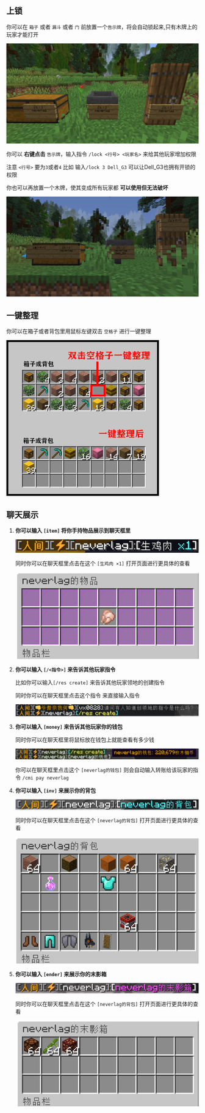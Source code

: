 ## 上锁

你可以在 `箱子` 或者 `漏斗` 或者 `门` 前放置一个`告示牌`，将会自动锁起来,只有木牌上的玩家才能打开

![锁箱子](pics/lock.png)

你可以 **右键点击** `告示牌`，输入指令 `/lock <行号> <玩家名>` 来给其他玩家增加权限

注意 `<行号>` 要为`3`或者`4` 比如 输入`/lock 3 Dell_G3` 可以让Dell_G3也拥有开锁的权限

你也可以再放置一个木牌，使其变成所有玩家都 **可以使用但无法破坏** 

![更多用户的锁箱子](pics/lockall.png)

## 一键整理

你可以在箱子或者背包里用鼠标左键双击 `空格子` 进行一键整理

![一键整理](pics/sort.png)

## 聊天展示

1. **你可以输入 `[item]` 将你手持物品展示到聊天框里**

    ![聊天展示物品](pics/chatitem.png)

    同时你可以在聊天框里点击在这个 `[生鸡肉 ×1]` 打开页面进行更具体的查看

    ![查看聊天框里的物品](pics/itemshow.png)

2. **你可以输入 `[/<指令>]` 来告诉其他玩家指令**

    比如你可以输入`[/res create]` 来告诉其他玩家领地的创建指令

    同时你可以在聊天框里点击这个指令 来直接输入指令

    ![聊天展示指令](pics/chatcommand.png)

3. **你可以输入 `[money]` 来告诉其他玩家你的钱包**

    同时你可以在聊天框里将鼠标放在钱包上就能查看有多少钱

    ![聊天展示钱包](pics/chatmoney.png)

    你可以在聊天框里点击这个 `[neverlag的钱包]` 则会自动输入转账给该玩家的指令 `/cmi pay neverlag`

4. **你可以输入 `[inv]` 来展示你的背包**

    ![聊天展示背包](pics/chatinv.png)

    同时你可以在聊天框里点击在这个 `[neverlag的背包]` 打开页面进行更具体的查看

    ![聊天展示的背包具体查看](pics/showinv.png)

5. **你可以输入 `[ender]` 来展示你的末影箱**

    ![聊天展示末影箱](pics/chatender.png)

    同时你可以在聊天框里点击在这个 `[neverlag的背包]` 打开页面进行更具体的查看

    ![聊天展示的末影箱具体查看](pics/showender.png)
